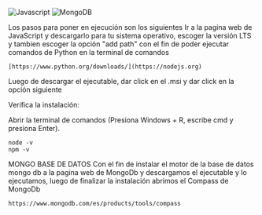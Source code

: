 

![Javascript](https://shields.io/badge/JavaScript-F7DF1E?logo=JavaScript&logoColor=000&style=flat-square) 
![MongoDB](https://img.shields.io/badge/-MongoDB-13aa52?style=for-the-badge&logo=mongodb&logoColor=white)


Los pasos para poner en ejecución son los siguientes Ir a la pagina web de JavaScript y descargarlo para tu sistema operativo, escoger la versión LTS y tambien escoger la opción "add path" con el fin de poder ejecutar comandos de Python en la terminal de comandos
```Pagina web
[https://www.python.org/downloads/](https://nodejs.org)
```


Luego de descargar el ejecutable, dar click en el .msi y dar click en la opción siguiente

Verifica la instalación:

Abrir la terminal de comandos (Presiona Windows + R, escribe cmd y presiona Enter).
```Terminal de comandos
node -v
npm -v
```
MONGO BASE DE DATOS
Con el fin de instalar el motor de la base de datos mongo db a la pagina web de MongoDb y descargamos el ejecutable y lo ejecutamos, luego de finalizar la instalación abrimos el Compass de MongoDb
```Terminal de comandos
https://www.mongodb.com/es/products/tools/compass
```

